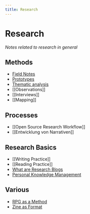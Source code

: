 ```yaml
---
title: Research
---
```

# Research
*Notes related to research in general*

## Methods
- [Field Notes](notes/Field%20Notes.md)
- [Prototypes](notes/Prototypes.md)
- [Thematic analysis](notes/Thematic%20analysis.md)
- [[Observations]]
- [[Interviews]]
- [[Mapping]]

## Processes
- [[Open Source Research Workflow]]
- [[Entwicklung von Narrativen]]

## Research Basics
- [[Writing Practice]]
- [[Reading Practice]]
- [What are Research Blogs](notes/What%20are%20Research%20Blogs.md)
- [Personal Knowledge Management](notes/Personal%20Knowledge%20Management.md)

## Various
- [RPG as a Method](notes/RPG%20as%20a%20Method.md)
- [Zine as Format](notes/Zine%20as%20Format.md)